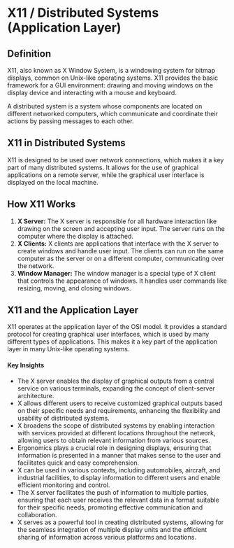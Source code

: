 # X11 / Distributed Systems (Application Layer)

## Definition
X11, also known as X Window System, is a windowing system for bitmap displays, common on Unix-like operating systems. X11 provides the basic framework for a GUI environment: drawing and moving windows on the display device and interacting with a mouse and keyboard.

A distributed system is a system whose components are located on different networked computers, which communicate and coordinate their actions by passing messages to each other.

## X11 in Distributed Systems
X11 is designed to be used over network connections, which makes it a key part of many distributed systems. It allows for the use of graphical applications on a remote server, while the graphical user interface is displayed on the local machine.

## How X11 Works
1. **X Server:** The X server is responsible for all hardware interaction like drawing on the screen and accepting user input. The server runs on the computer where the display is attached.
2. **X Clients:** X clients are applications that interface with the X server to create windows and handle user input. The clients can run on the same computer as the server or on a different computer, communicating over the network.
3. **Window Manager:** The window manager is a special type of X client that controls the appearance of windows. It handles user commands like resizing, moving, and closing windows.

## X11 and the Application Layer
X11 operates at the application layer of the OSI model. It provides a standard protocol for creating graphical user interfaces, which is used by many different types of applications. This makes it a key part of the application layer in many Unix-like operating systems.

#### Key Insights

- The X server enables the display of graphical outputs from a central service on various terminals, expanding the concept of client-server architecture.
- X allows different users to receive customized graphical outputs based on their specific needs and requirements, enhancing the flexibility and usability of distributed systems.
- X broadens the scope of distributed systems by enabling interaction with services provided at different locations throughout the network, allowing users to obtain relevant information from various sources.
- Ergonomics plays a crucial role in designing displays, ensuring that information is presented in a manner that makes sense to the user and facilitates quick and easy comprehension.
- X can be used in various contexts, including automobiles, aircraft, and industrial facilities, to display information to different users and enable efficient monitoring and control.
- The X server facilitates the push of information to multiple parties, ensuring that each user receives the relevant data in a format suitable for their specific needs, promoting effective communication and collaboration.
- X serves as a powerful tool in creating distributed systems, allowing for the seamless integration of multiple display units and the efficient sharing of information across various platforms and locations.